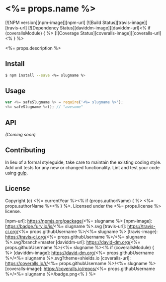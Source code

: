 # <%= props.name %> 
[![NPM version][npm-image]][npm-url] [![Build Status][travis-image]][travis-url] [![Dependency Status][daviddm-image]][daviddm-url]<% if (coverallsModule) { %> [![Coverage Status][coveralls-image]][coveralls-url]<% } %>

<%= props.description %>


## Install

```bash
$ npm install --save <%= slugname %>
```


## Usage

```javascript
var <%= safeSlugname %> = require('<%= slugname %>');
<%= safeSlugname %>(); // "awesome"
```

## API

_(Coming soon)_


## Contributing

In lieu of a formal styleguide, take care to maintain the existing coding style. Add unit tests for any new or changed functionality. Lint and test your code using [gulp](http://gulpjs.com/).


## License

Copyright (c) <%= currentYear %><% if (props.authorName) { %> <%= props.authorName %><% } %>. Licensed under the <%= props.license %> license.



[npm-url]: https://npmjs.org/package/<%= slugname %>
[npm-image]: https://badge.fury.io/js/<%= slugname %>.svg
[travis-url]: https://travis-ci.org/<%= props.githubUsername %>/<%= slugname %>
[travis-image]: https://travis-ci.org/<%= props.githubUsername %>/<%= slugname %>.svg?branch=master
[daviddm-url]: https://david-dm.org/<%= props.githubUsername %>/<%= slugname %><% if (coverallsModule) { %>
[daviddm-image]: https://david-dm.org/<%= props.githubUsername %>/<%= slugname %>.svg?theme=shields.io
[coveralls-url]: https://coveralls.io/r/<%= props.githubUsername %>/<%= slugname %>
[coveralls-image]: https://coveralls.io/repos/<%= props.githubUsername %>/<%= slugname %>/badge.png<% } %>
